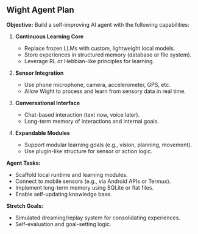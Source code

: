 ## Wight Agent Plan

**Objective:** Build a self-improving AI agent with the following capabilities:

1. **Continuous Learning Core**
   - Replace frozen LLMs with custom, lightweight local models.
   - Store experiences in structured memory (database or file system).
   - Leverage RL or Hebbian-like principles for learning.

2. **Sensor Integration**
   - Use phone microphone, camera, accelerometer, GPS, etc.
   - Allow Wight to process and learn from sensory data in real time.

3. **Conversational Interface**
   - Chat-based interaction (text now, voice later).
   - Long-term memory of interactions and internal goals.

4. **Expandable Modules**
   - Support modular learning goals (e.g., vision, planning, movement).
   - Use plugin-like structure for sensor or action logic.

**Agent Tasks:**
- Scaffold local runtime and learning modules.
- Connect to mobile sensors (e.g., via Android APIs or Termux).
- Implement long-term memory using SQLite or flat files.
- Enable self-updating knowledge base.

**Stretch Goals:**
- Simulated dreaming/replay system for consolidating experiences.
- Self-evaluation and goal-setting logic.
